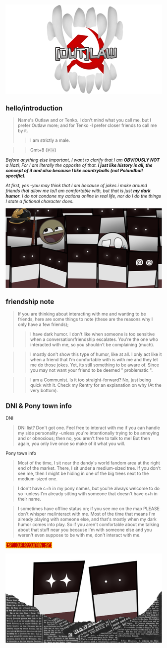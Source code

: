 ![](https://raw.githubusercontent.com/Militates/Militates/refs/heads/main/RENTRY.webp)
## hello/introduction
> Name's Outlaw and or Tenko. I don't mind what you call me, but I prefer Outlaw more; and for Tenko -I prefer closer friends to call me by it.
>> I am strictly a male.

>> Gmt+8 (🇵🇭)

*Before anything else important, I want to clarify that I am **OBVIOUSLY NOT** a Nazi; For I am literally the opposite of that. **I just like history is all, the concept of it and also because I like countryballs (not Polandball specific).***

*At first, yes -you may think that I am because of jokes i make around friends that allow me to/I am comfortable with, but that is just **my dark humor**. I do not condone my actions online in real life, nor do I do the things I state a fictional character does.*

![](https://github.com/Militates/Militates/blob/03978fb907f29fcf5126778b0ebe1477b4ac86ad/Anschlussderpoland.png)

## friendship note
> If you are thinking about interacting with me and wanting to be friends, here are some things to note (these are the reasons why I only have a few friends);
>> I have dark humor. I don't like when someone is too sensitive when a conversation/friendship escalates. You're the one who interacted with me, so you shouldn't be complaining (much).

>> I mostly don't show this type of humor, like at all. I only act like it when a friend that I'm comfortable with is with me and they let me do those jokes. Yet, its still something to be aware of. Since you may not want your friend to be deemed " problematic ".

>> I am a Communist. Is it too straight-forward? No, just being quick with it. Check my Rentry for an explanation on why (At the very bottom).

## DNI & Pony town info
DNI
> DNI list? Don't got one. Feel free to interact with me if you can handle my side personality -unless you're intentionally trying to be annoying and or obnoxious; then no, you aren't free to talk to me! But then again, you only live once so make of it what you will.

Pony town info
> Most of the time, I sit near the dandy's world fandom area at the right end of the market. There, I sit under a medium-sized tree. If you don't see me, then I might be hiding in one of the big trees next to the medium-sized one.

> I don't have c+h in my pony names, but you're always welcome to do so -unless I'm already sitting with someone that doesn't have c+h in their name.

> I sometimes have offline status on; if you see me on the map PLEASE don't whisper me/interact with me. Most of the time that means I'm already playing with someone else, and that's mostly when my dark humor comes into play. So if you aren't comfortable about me talking about that stuff near you because I'm with someone else and you weren't even suppose to be with me, don't interact with me.

![](https://github.com/Militates/Militates/blob/b04ed33a1df4b60b4dfc30bff2bd052737fb99e6/sovietrevolution.gif)

![](https://github.com/Militates/Militates/blob/main/REICHAOS.png)
